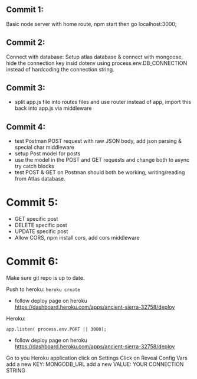 ## Commit 1:

Basic node server with home route, npm start then go localhost:3000;

## Commit 2:

Connect with database:
Setup atlas database & connect with mongoose, hide the connection key insid dotenv using process.env.DB_CONNECTION instead of hardcoding the connection string.

## Commit 3:

- split app.js file into routes files and use router instead of app, import this back into app.js via middleware
  
## Commit 4:

- test Postman POST request with raw JSON body, add json parsing & special char middleware
- setup Post model for posts
- use the model in the POST and GET requests and change both to async try catch blocks
- test POST & GET on Postman should both be working, writing/reading from Atlas database.

# Commit 5:

- GET specific post
- DELETE specific post
- UPDATE specific post
- Allow CORS, npm install cors, add cors middleware

# Commit 6:

Make sure git repo is up to date.

Push to heroku:
`heroku create`

- follow deploy page on heroku
https://dashboard.heroku.com/apps/ancient-sierra-32758/deploy


Heroku:

`app.listen( process.env.PORT || 3000);`

- follow deploy page on heroku
https://dashboard.heroku.com/apps/ancient-sierra-32758/deploy

Go to you Heroku application click on Settings
Click on Reveal Config Vars
add a new KEY: MONGODB_URL
add a new VALUE: YOUR CONNECTION STRING